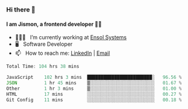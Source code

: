 ### Hi there 👋

#### I am Jismon, a frontend developer 👦🏻

- 🧑🏻‍💻   &nbsp; I’m currently working at <a href='https://www.ensolsystems.com/' target="_blank">Ensol Systems</a>
- 🖥   &nbsp; Software Developer
- 📫   &nbsp; How to reach me: <a href='https://www.linkedin.com/in/jismonthomas/'>LinkedIn</a> | <a href='mailto:hellojismonthomas@gmail.com'>Email</a>

<!--START_SECTION:waka-->

```javascript
Total Time: 104 hrs 38 mins

JavaScript    102 hrs 3 mins  ████████████████████████░   96.56 %
JSON          1 hr 45 mins    ▒░░░░░░░░░░░░░░░░░░░░░░░░   01.67 %
Other         1 hr 3 mins     ▒░░░░░░░░░░░░░░░░░░░░░░░░   01.00 %
HTML          17 mins         ░░░░░░░░░░░░░░░░░░░░░░░░░   00.27 %
Git Config    11 mins         ░░░░░░░░░░░░░░░░░░░░░░░░░   00.18 %
```

<!--END_SECTION:waka-->

<!--
**jismonthomas/jismonthomas** is a ✨ _special_ ✨ repository because its `README.md` (this file) appears on your GitHub profile.

Here are some ideas to get you started:

- 🔭 I’m currently working on ...
- 🌱 I’m currently learning ...
- 👯 I’m looking to collaborate on ...
- 🤔 I’m looking for help with ...
- 💬 Ask me about ...
- 📫 How to reach me: ...
- 😄 Pronouns: ...
- ⚡ Fun fact: ...
-->
